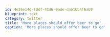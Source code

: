 ```yaml
---
id: 4e26e14d-fddf-41d6-9ade-dab1bb4f6ab9
blueprint: text
category: twitter
title: 'More places should offer beer to go'
caption: 'More places should offer beer to go'
---
```

